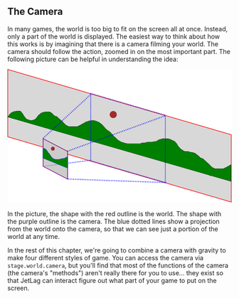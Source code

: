 ## The Camera

In many games, the world is too big to fit on the screen all at once.  Instead,
only a part of the world is displayed.  The easiest way to think about how this
works is by imagining that there is a camera filming your world.  The camera
should follow the action, zoomed in on the most important part.  The following
picture can be helpful in understanding the idea:

![The Camera and the World](./camera.png)

In the picture, the shape with the red outline is the world.  The shape with the purple outline is the camera.  The blue dotted lines show a projection from the world onto the camera, so that we can see just a portion of the world at any time.

In the rest of this chapter, we're going to combine a camera with gravity to
make four different styles of game.  You can access the camera via
`stage.world.camera`, but you'll find that most of the functions of the camera
(the camera's "methods") aren't really there for you to use... they exist so
that JetLag can interact figure out what part of your game to put on the screen.
